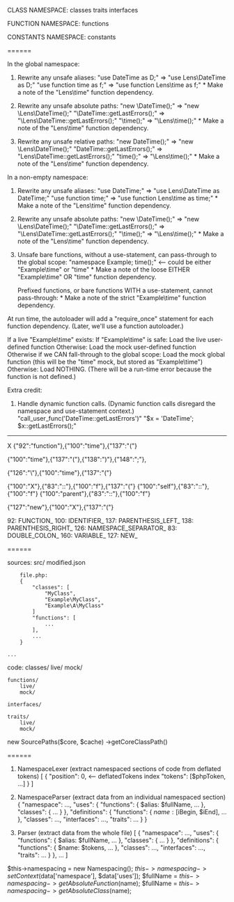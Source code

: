 CLASS NAMESPACE:
	classes
	traits
	interfaces

FUNCTION NAMESPACE:
	functions

CONSTANTS NAMESPACE:
	constants

======

In the global namespace:

1. Rewrite any unsafe aliases:
	"use DateTime as D;" => "use Lens\DateTime as D;"
	"use function time as f;" => "use function Lens\time as f;"
		* Make a note of the "Lens\time" function dependency.

2. Rewrite any unsafe absolute paths:
	"new \DateTime();" => "new \Lens\DateTime();"
	"\DateTime::getLastErrors();" => "\Lens\DateTime::getLastErrors();"
	"\time();" => "\Lens\time();"
		* Make a note of the "Lens\time" function dependency.

3. Rewrite any unsafe relative paths:
	"new DateTime();" => "new \Lens\DateTime();"
	"DateTime::getLastErrors();" => "Lens\DateTime::getLastErrors();"
	"time();" => "\Lens\time();"
		* Make a note of the "Lens\time" function dependency.


In a non-empty namespace:

1. Rewrite any unsafe aliases:
	"use DateTime;" => "use Lens\DateTime as DateTime;"
	"use function time;" => "use function Lens\time as time;"
		* Make a note of the "Lens\time" function dependency.

2. Rewrite any unsafe absolute paths:
	"new \DateTime();" => "new \Lens\DateTime();"
	"\DateTime::getLastErrors();" => "\Lens\DateTime::getLastErrors();"
	"\time();" => "\Lens\time();"
		* Make a note of the "Lens\time" function dependency.

3. Unsafe bare functions, without a use-statement, can pass-through to the global scope:
	"namespace Example; time();" <-- could be either "Example\time" or "time"
		* Make a note of the loose EITHER "Example\time" OR "time" function dependency.

	Prefixed functions, or bare functions WITH a use-statement, cannot pass-through:
		* Make a note of the strict "Example\time" function dependency.

At run time, the autoloader will add a "require_once" statement for each function dependency.
(Later, we'll use a function autoloader.)

If a live "Example\time" exists:
	If "Example\time" is safe:
		Load the live user-defined function
	Otherwise:
		Load the mock user-defined function
Otherwise if we CAN fall-through to the global scope:
	Load the mock global function (this will be the "time" mock, but stored as "Example\time")
Otherwise:
	Load NOTHING. (There will be a run-time error because the function is not defined.)


Extra credit:

1. Handle dynamic function calls. (Dynamic function calls disregard the namespace and use-statement context.)
	"call_user_func('DateTime::getLastErrors')"
	"$x = 'DateTime'; $x::getLastErrors();"

------

X {"92":"function"},{"100":"time"},{"137":"("}

{"100":"time"},{"137":"("},{"138":")"},{"148":";"},

{"126":"\\"},{"100":"time"},{"137":"("}

{"100":"X"},{"83":"::"},{"100":"f"},{"137":"("}
{"100":"self"},{"83":"::"},{"100":"f"}
{"100":"parent"},{"83":"::"},{"100":"f"}

{"127":"new"},{"100":"X"},{"137":"("}

92: FUNCTION_
100: IDENTIFIER_
137: PARENTHESIS_LEFT_
138: PARENTHESIS_RIGHT_
126: NAMESPACE_SEPARATOR_
83: DOUBLE_COLON_
160: VARIABLE_
127: NEW_

======

sources:
	src/
		modified.json

		file.php:
		{
			"classes": [
				"MyClass",
				"Example\MyClass",
				"Example\A\MyClass"
			]
			"functions": [
				...
			],
			...
		}

	...

code:
	classes/
		live/
		mock/

	functions/
		live/
		mock/

	interfaces/
		
	traits/
		live/
		mock/



new SourcePaths($core, $cache)
	->getCoreClassPath()

======

1. NamespaceLexer (extract namespaced sections of code from deflated tokens)
[
	{
		"position": 0, <-- deflatedTokens index
		"tokens": [$phpToken, ...]
	}
]

2. NamespaceParser (extract data from an individual namespaced section)
{
	"namespace": ...,
	"uses": {
		"functions": {
			$alias: $fullName,
			...
		},
		"classes": {
			...
		}
	},
	"definitions": {
		"functions": {
			$name: [$iBegin, $iEnd],
			...
		},
		"classes": ...,
		"interfaces": ...,
		"traits": ...
	}
}

3. Parser (extract data from the whole file)
[
	{
		"namespace": ...,
		"uses": {
			"functions": {
				$alias: $fullName,
				...
			},
			"classes": {
				...
			}
		},
		"definitions": {
			"functions": {
				$name: $tokens,
				...
			},
			"classes": ...,
			"interfaces": ...,
			"traits": ...
		}
	},
	...
]


$this->namespacing = new Namespacing();
$this->namespacing->setContext($data['namespace'], $data['uses']);
	$fullName = $this->namespacing->getAbsoluteFunction($name);
	$fullName = $this->namespacing->getAbsoluteClass($name);